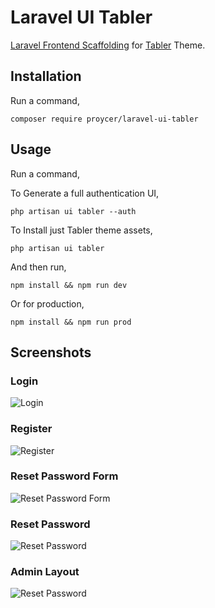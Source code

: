 # Laravel UI Tabler

[Laravel Frontend Scaffolding](https://laravel.com/docs/7.x/frontend) for [Tabler](https://adminlte.io/themes/v3/) Theme.

## Installation

Run a command,

`composer require proycer/laravel-ui-tabler`

## Usage

Run a command,

To Generate a full authentication UI,

`php artisan ui tabler --auth`

To Install just Tabler theme assets,

`php artisan ui tabler`

And then run,

`npm install && npm run dev`

Or for production,

`npm install && npm run prod`

## Screenshots

### Login

![Login](https://raw.github.com/InfyOmLabs/laravel-ui-adminlte/master/screenshots/Login.png)

### Register

![Register](https://raw.github.com/InfyOmLabs/laravel-ui-adminlte/master/screenshots/Register.png)

### Reset Password Form

![Reset Password Form](https://raw.github.com/InfyOmLabs/laravel-ui-adminlte/master/screenshots/Reset-Password-Form.png)

### Reset Password

![Reset Password](https://raw.github.com/InfyOmLabs/laravel-ui-adminlte/master/screenshots/Reset-Password.png)

### Admin Layout

![Reset Password](https://raw.github.com/InfyOmLabs/laravel-ui-adminlte/master/screenshots/Admin-Layout.png)
